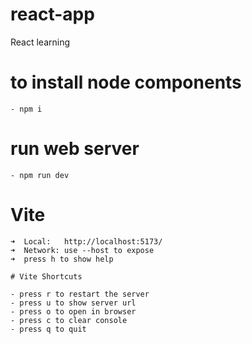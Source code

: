# react-app

React learning

# to install node components

    - npm i

# run web server

    - npm run dev

# Vite

    ➜  Local:   http://localhost:5173/
    ➜  Network: use --host to expose
    ➜  press h to show help

    # Vite Shortcuts

    - press r to restart the server
    - press u to show server url
    - press o to open in browser
    - press c to clear console
    - press q to quit
